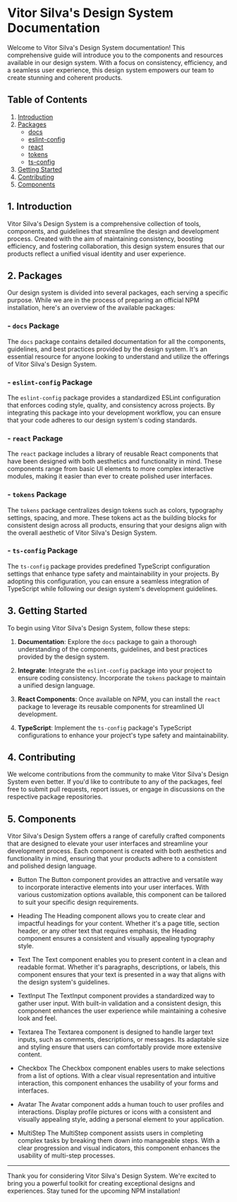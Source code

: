 # Vitor Silva's Design System Documentation

Welcome to Vitor Silva's Design System documentation! This comprehensive guide will introduce you to the components and resources available in our design system. With a focus on consistency, efficiency, and a seamless user experience, this design system empowers our team to create stunning and coherent products.

## Table of Contents

1. [Introduction](#introduction)
2. [Packages](#packages)
   - [docs](#docs-package)
   - [eslint-config](#eslint-config-package)
   - [react](#react-package)
   - [tokens](#tokens-package)
   - [ts-config](#ts-config-package)
3. [Getting Started](#getting-started)
4. [Contributing](#contributing)
5. [Components](#components)

## 1. Introduction <a name="introduction"></a>

Vitor Silva's Design System is a comprehensive collection of tools, components, and guidelines that streamline the design and development process. Created with the aim of maintaining consistency, boosting efficiency, and fostering collaboration, this design system ensures that our products reflect a unified visual identity and user experience.

## 2. Packages <a name="packages"></a>

Our design system is divided into several packages, each serving a specific purpose. While we are in the process of preparing an official NPM installation, here's an overview of the available packages:

### - `docs` Package <a name="docs-package"></a>

The `docs` package contains detailed documentation for all the components, guidelines, and best practices provided by the design system. It's an essential resource for anyone looking to understand and utilize the offerings of Vitor Silva's Design System.

### - `eslint-config` Package <a name="eslint-config-package"></a>

The `eslint-config` package provides a standardized ESLint configuration that enforces coding style, quality, and consistency across projects. By integrating this package into your development workflow, you can ensure that your code adheres to our design system's coding standards.

### - `react` Package <a name="react-package"></a>

The `react` package includes a library of reusable React components that have been designed with both aesthetics and functionality in mind. These components range from basic UI elements to more complex interactive modules, making it easier than ever to create polished user interfaces.

### - `tokens` Package <a name="tokens-package"></a>

The `tokens` package centralizes design tokens such as colors, typography settings, spacing, and more. These tokens act as the building blocks for consistent design across all products, ensuring that your designs align with the overall aesthetic of Vitor Silva's Design System.

### - `ts-config` Package <a name="ts-config-package"></a>

The `ts-config` package provides predefined TypeScript configuration settings that enhance type safety and maintainability in your projects. By adopting this configuration, you can ensure a seamless integration of TypeScript while following our design system's development guidelines.

## 3. Getting Started <a name="getting-started"></a>

To begin using Vitor Silva's Design System, follow these steps:

1. **Documentation**: Explore the `docs` package to gain a thorough understanding of the components, guidelines, and best practices provided by the design system.

2. **Integrate**: Integrate the `eslint-config` package into your project to ensure coding consistency. Incorporate the `tokens` package to maintain a unified design language.

3. **React Components**: Once available on NPM, you can install the `react` package to leverage its reusable components for streamlined UI development.

4. **TypeScript**: Implement the `ts-config` package's TypeScript configurations to enhance your project's type safety and maintainability.

## 4. Contributing <a name="contributing"></a>

We welcome contributions from the community to make Vitor Silva's Design System even better. If you'd like to contribute to any of the packages, feel free to submit pull requests, report issues, or engage in discussions on the respective package repositories.

## 5. Components <a name="components"></a>
Vitor Silva's Design System offers a range of carefully crafted components that are designed to elevate your user interfaces and streamline your development process. Each component is created with both aesthetics and functionality in mind, ensuring that your products adhere to a consistent and polished design language.

- Button <a name="button-component"></a>
The Button component provides an attractive and versatile way to incorporate interactive elements into your user interfaces. With various customization options available, this component can be tailored to suit your specific design requirements.

- Heading <a name="heading-component"></a>
The Heading component allows you to create clear and impactful headings for your content. Whether it's a page title, section header, or any other text that requires emphasis, the Heading component ensures a consistent and visually appealing typography style.

- Text <a name="text-component"></a>
The Text component enables you to present content in a clean and readable format. Whether it's paragraphs, descriptions, or labels, this component ensures that your text is presented in a way that aligns with the design system's guidelines.

- TextInput <a name="textinput-component"></a>
The TextInput component provides a standardized way to gather user input. With built-in validation and a consistent design, this component enhances the user experience while maintaining a cohesive look and feel.

- Textarea <a name="textarea-component"></a>
The Textarea component is designed to handle larger text inputs, such as comments, descriptions, or messages. Its adaptable size and styling ensure that users can comfortably provide more extensive content.

- Checkbox <a name="checkbox-component"></a>
The Checkbox component enables users to make selections from a list of options. With a clear visual representation and intuitive interaction, this component enhances the usability of your forms and interfaces.

- Avatar <a name="avatar-component"></a>
The Avatar component adds a human touch to user profiles and interactions. Display profile pictures or icons with a consistent and visually appealing style, adding a personal element to your application.

- MultiStep <a name="multistep-component"></a>
The MultiStep component assists users in completing complex tasks by breaking them down into manageable steps. With a clear progression and visual indicators, this component enhances the usability of multi-step processes.

---

Thank you for considering Vitor Silva's Design System. We're excited to bring you a powerful toolkit for creating exceptional designs and experiences. Stay tuned for the upcoming NPM installation!